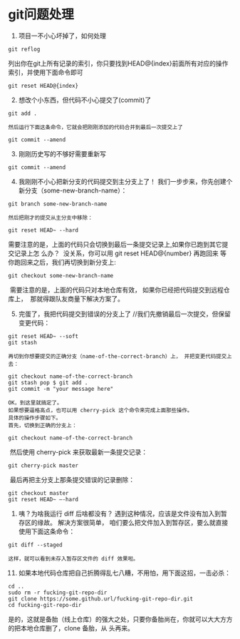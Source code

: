 # git问题处理
1.  项目一不小心坏掉了，如何处理
```shell
git reflog
```
​	列出你在git上所有记录的索引，你只要找到HEAD@{index}前面所有对应的操作索引，并使用下面命令即可

```shell
git reset HEAD@{index}
```
2. 想改个小东西，但代码不小心提交了(commit)了

```shell
git add .
```
 	然后运行下面这条命令，它就会把刚刚添加的代码合并到最后一次提交上了
```shell
git commit --amend
```
3. 刚刚历史写的不够好需要重新写

```shell
git commit --amend
```
4. 我刚刚不小心把新分支的代码提交到主分支上了！ 我们一步步来，你先创建个新分支（some-new-branch-name）：

```shell
git branch some-new-branch-name
```

 	然后把刚才的提交从主分支中移除：
```shell
git reset HEAD~ --hard
```
​	需要注意的是，上面的代码只会切换到最后一条提交记录上,如果你已跑到其它提交记录上怎	么办？
​	没关系，你可以用 git reset HEAD@{number} 再跑回来
​	等你跑回来之后，我们再切换到新分支上:

```shell
git checkout some-new-branch-name
```
​	需要注意的是，上面的代码只对本地仓库有效，
​	如果你已经把代码提交到远程仓库上，
​	那就得跟队友商量下解决方案了。

5. 完蛋了，我把代码提交到错误的分支上了 //我们先撤销最后一次提交，但保留变更代码：


```shell
git reset HEAD~ --soft 
git stash 
```

 	再切到你想要提交的正确分支（name-of-the-correct-branch）上， 并把变更代码提交上去：

```shell
git checkout name-of-the-correct-branch 
git stash pop $ git add . 
git commit -m "your message here"
```

 	OK，到这里就搞定了。
	如果想要逼格高点，也可以用 cherry-pick 这个命令来完成上面那些操作。
	具体的操作步骤如下。 
	首先，切换到正确的分支上：

```shell
git checkout name-of-the-correct-branch
```

​	然后使用 cherry-pick 来获取最新一条提交记录：
```shell
git cherry-pick master
```
​	最后再把主分支上那条提交错误的记录删除：
```shell
git checkout master 
git reset HEAD~ —-hard
```

1.  咦？为啥我运行 diff 后啥都没有？ 遇到这种情况，应该是文件没有加入到暂存区的缘故。 解决方案很简单， 咱们要么把文件加入到暂存区，要么就直接使用下面这条命令： 

```shell
git diff --staged 
```

    这样，就可以看到未存入暂存区文件的 diff 效果啦。

11. 如果本地代码仓库把自己折腾得乱七八糟，不用怕，用下面这招，一击必杀：
```shell
cd .. 
sudo rm -r fucking-git-repo-dir 
git clone https://some.github.url/fucking-git-repo-dir.git 
cd fucking-git-repo-dir 
```
​	是的，这就是备胎（线上仓库）的强大之处，只要你备胎尚在，你就可以大大方方的把本地仓库删了，clone 备胎，从	头再来。